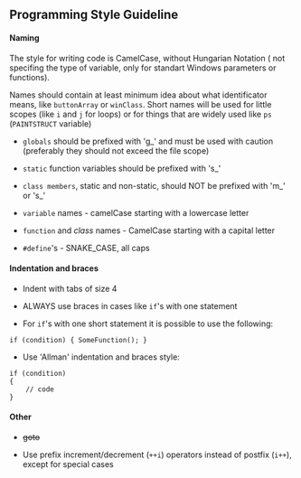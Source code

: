 Programming Style Guideline
---------------------------

#### Naming 

  The style for writing code is CamelCase, without Hungarian Notation ( not specifing the type of variable, only for standart Windows parameters or functions).
  
  Names should contain at least minimum idea about what identificator means, like `buttonArray` or `winClass`. Short names will be used for little scopes (like `i` and `j` for loops) or for things that are widely used like `ps` (`PAINTSTRUCT` variable)


* `globals` should be prefixed with 'g_' and must be used with caution (preferably they should not exceed the file scope)

* `static` function variables should be prefixed with 's_'

* `class members`, static and non-static, should NOT be prefixed with 'm_' or 's_'

* `variable` names - camelCase starting with a lowercase letter

* `function` and _class_ names - CamelCase starting with a capital letter

* `#define`'s - SNAKE_CASE, all caps



#### Indentation and braces

* Indent with tabs of size 4

* ALWAYS use braces in cases like `if`'s with one statement

* For `if`'s with one short statement it is possible to use the following:
```
if (condition) { SomeFunction(); }
```

* Use 'Allman' indentation and braces style:
```
if (condition)
{
	// code
}
```


#### Other

* ~~goto~~

* Use prefix increment/decrement (`++i`) operators instead of postfix (`i++`), except for special cases
